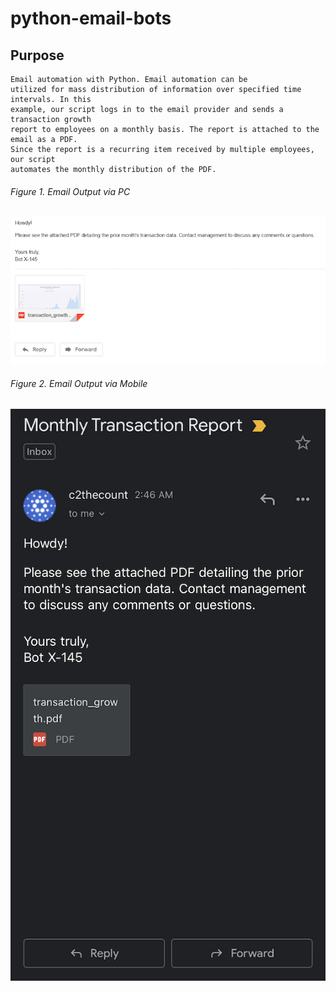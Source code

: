 # python-email-bots

## Purpose
    Email automation with Python. Email automation can be 
    utilized for mass distribution of information over specified time intervals. In this 
    example, our script logs in to the email provider and sends a transaction growth 
    report to employees on a monthly basis. The report is attached to the email as a PDF. 
    Since the report is a recurring item received by multiple employees, our script 
    automates the monthly distribution of the PDF.

###### Figure 1. Email Output via PC
![PC Output](https://github.com/psilosanctum/python-email-bots/blob/main/screenshots/email_output.png)

###### Figure 2. Email Output via Mobile
![Mobile Output](https://github.com/psilosanctum/python-email-bots/blob/main/screenshots/mobile_email_output.jpeg)
